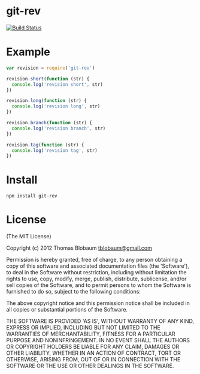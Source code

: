 # git-rev

[![Build Status](https://secure.travis-ci.org/tblobaum/git-rev.png)](http://travis-ci.org/tblobaum/git-rev)

# Example

``` js
var revision = require('git-rev')

revision.short(function (str) {
  console.log('revision short', str)
})

revision.long(function (str) {
  console.log('revision long', str)
})

revision.branch(function (str) {
  console.log('revision branch', str)
})

revision.tag(function (str) {
  console.log('revision tag', str)
})

```

# Install

`npm install git-rev`

# License

(The MIT License)

Copyright (c) 2012 Thomas Blobaum <tblobaum@gmail.com>

Permission is hereby granted, free of charge, to any person obtaining
a copy of this software and associated documentation files (the
'Software'), to deal in the Software without restriction, including
without limitation the rights to use, copy, modify, merge, publish,
distribute, sublicense, and/or sell copies of the Software, and to
permit persons to whom the Software is furnished to do so, subject to
the following conditions:

The above copyright notice and this permission notice shall be
included in all copies or substantial portions of the Software.

THE SOFTWARE IS PROVIDED 'AS IS', WITHOUT WARRANTY OF ANY KIND,
EXPRESS OR IMPLIED, INCLUDING BUT NOT LIMITED TO THE WARRANTIES OF
MERCHANTABILITY, FITNESS FOR A PARTICULAR PURPOSE AND NONINFRINGEMENT.
IN NO EVENT SHALL THE AUTHORS OR COPYRIGHT HOLDERS BE LIABLE FOR ANY
CLAIM, DAMAGES OR OTHER LIABILITY, WHETHER IN AN ACTION OF CONTRACT,
TORT OR OTHERWISE, ARISING FROM, OUT OF OR IN CONNECTION WITH THE
SOFTWARE OR THE USE OR OTHER DEALINGS IN THE SOFTWARE.
